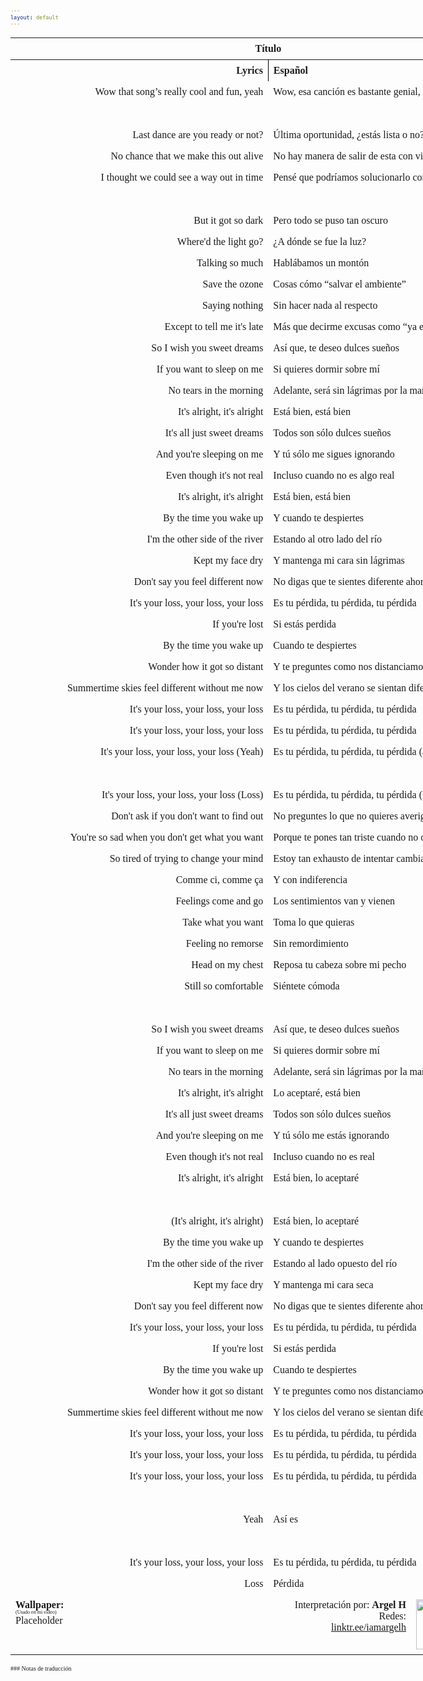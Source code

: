 ```yaml
---
layout: default
---
```

<!-- VARIABLES -->
<script>
    //
    //CANCION
    var cancion = "EDEN - Zzz";
    //
    //WALLPAPER
    var titulo = "ArtStation";
    var texto = "Job Menting";
    var wfuente = "https://www.artstation.com/artwork/PP1Er";
    //
    //PISTAS
    var vocals = "";
    var instrumental = "";
    //
    //VIDEO LOSSELESS
    var videoText = ""; 
    var videoLink = "";
    //
    //
    //
    //ARTISTA 1
    var artist = "EDEN";
    var tidal = "https://tidal.com/browse/artist/15718519?u";
    var spotify = "https://open.spotify.com/artist/1t20wYnTiAT0Bs7H1hv9Wt";
    var instagram = "https://www.instagram.com/iameden";
    var twitter = "https://twitter.com/iameden";
    var soundcloud = "";
    var website = "https://iameden.eu/";
    var facebook = "";
    var youtube = "https://www.youtube.com/channel/UC-ZsN5evqmSVo3_SJyQe9yA";
    var reddit  = "";
    var discord = "";
    //
    //ARTISTA 2
    var artist2 = "";
    var tidal2 = "";
    var spotify2 = "";
    var instagram2 = "";
    var twitter2 = "";
    var soundcloud2 = "";
    var website2 = "";
    var facebook2 = "";
    var youtube2 = "";
    var discord2 = "";
    //
    //ARTISTA 3
    var artist3 = "";
    var tidal3 = "";
    var spotify3 = "";
    var instagram3 = "";
    var twitter3 = "";
    var soundcloud3 = "";
    var website3 = "";
    var facebook3 = "";
    var youtube3 = "";
    var discord3 = "";
    //
</script>
<!-- ESTILOS -->
<head>
    <style>
        body {
            font-family: "Times New Roman", Times, serif;
            font-size: 62.5%;
            width: 100%;
        }
        table {
            border-collapse: collapse;
            font-size: 1rem;
            width: 120ch;
        }
        th,
        td {
            padding: 8px;
        }
        tr td:first-child {
            text-align: right;
        }
        tr td:nth-child(2) {
            text-align: left;
        }
        .titulo {
            text-align: center;
        }
        .ingles {
            text-align: right;
            width: 50%;
        }
        .espanol {
            text-align: left;
            width: 50%;
        }
        .borde-derecho {
            border-right: 1px solid black;
        }
        .mitad-tamano {
            font-size: 50%;
            display: block;
            margin-top: -2px;
            margin-bottom: 0px;
        }
        .top-align {
            vertical-align: top;
        }
        .align-left {
            text-align: left;
        }
        .mid-align {
            vertical-align: middle;
        }
        .tab {
            display: inline-block;
            margin-left: 1.5rem;
        }
    </style>
</head>
<!-- CUERPO CON LA TABLA -->

<body>
    <table>
        <tr>
            <th colspan="4" class="titulo">Título</th>
        </tr>
        <tr>
            <th colspan="2" class="ingles borde-derecho">Lyrics</th>
            <th colspan="2" class="espanol">Español</th>
        </tr>
        <!-- INICIAR AQUI LA LETRA <td colspan="2"> -->
        <tr><td colspan="2">Wow that song’s really cool and fun, yeah</td><td colspan="2">Wow, esa canción es bastante genial, sip</td></tr><tr><td colspan="2">⠀</td><td colspan="2">⠀</td></tr><tr><td colspan="2">Last dance are you ready or not?</td><td colspan="2">Última oportunidad, ¿estás lista o no?</td></tr><tr><td colspan="2">No chance that we make this out alive</td><td colspan="2">No hay manera de salir de esta con vida</td></tr><tr><td colspan="2">I thought we could see a way out in time</td><td colspan="2">Pensé que podríamos solucionarlo con el tiempo</td></tr><tr><td colspan="2">⠀</td><td colspan="2">⠀</td></tr><tr><td colspan="2">But it got so dark</td><td colspan="2">Pero todo se puso tan oscuro</td></tr><tr><td colspan="2">Where'd the light go?</td><td colspan="2">¿A dónde se fue la luz?</td></tr><tr><td colspan="2">Talking so much</td><td colspan="2">Hablábamos un montón</td></tr><tr><td colspan="2">Save the ozone</td><td colspan="2">Cosas cómo “salvar el ambiente”</td></tr><tr><td colspan="2">Saying nothing</td><td colspan="2">Sin hacer nada al respecto</td></tr><tr><td colspan="2">Except to tell me it's late</td><td colspan="2">Más que decirme excusas como “ya es tarde”</td></tr><tr><td colspan="2">So I wish you sweet dreams</td><td colspan="2">Así que, te deseo dulces sueños </td></tr><tr><td colspan="2">If you want to sleep on me</td><td colspan="2">Si quieres dormir sobre mí</td></tr><tr><td colspan="2">No tears in the morning</td><td colspan="2">Adelante, será sin lágrimas por la mañana</td></tr><tr><td colspan="2">It's alright, it's alright</td><td colspan="2">Está bien, está bien</td></tr><tr><td colspan="2">It's all just sweet dreams</td><td colspan="2">Todos son sólo dulces sueños</td></tr><tr><td colspan="2">And you're sleeping on me</td><td colspan="2">Y tú sólo me sigues ignorando</td></tr><tr><td colspan="2">Even though it's not real</td><td colspan="2">Incluso cuando no es algo real</td></tr><tr><td colspan="2">It's alright, it's alright</td><td colspan="2">Está bien, está bien</td></tr><tr><td colspan="2">By the time you wake up</td><td colspan="2">Y cuando te despiertes</td></tr><tr><td colspan="2">I'm the other side of the river</td><td colspan="2">Estando al otro lado del río</td></tr><tr><td colspan="2">Kept my face dry</td><td colspan="2">Y mantenga mi cara sin lágrimas</td></tr><tr><td colspan="2">Don't say you feel different now</td><td colspan="2">No digas que te sientes diferente ahora</td></tr><tr><td colspan="2">It's your loss, your loss, your loss</td><td colspan="2">Es tu pérdida, tu pérdida, tu pérdida</td></tr><tr><td colspan="2">If you'rе lost</td><td colspan="2">Si estás perdida</td></tr><tr><td colspan="2">By the time you wake up</td><td colspan="2">Cuando te despiertes</td></tr><tr><td colspan="2">Wondеr how it got so distant</td><td colspan="2">Y te preguntes como nos distanciamos</td></tr><tr><td colspan="2">Summertime skies feel different without me now</td><td colspan="2">Y los cielos del verano se sientan diferentes sin mí ahora</td></tr><tr><td colspan="2">It's your loss, your loss, your loss</td><td colspan="2">Es tu pérdida, tu pérdida, tu pérdida</td></tr><tr><td colspan="2">It's your loss, your loss, your loss</td><td colspan="2">Es tu pérdida, tu pérdida, tu pérdida</td></tr><tr><td colspan="2">It's your loss, your loss, your loss (Yeah)</td><td colspan="2">Es tu pérdida, tu pérdida, tu pérdida (así es)</td></tr><tr><td colspan="2">⠀</td><td colspan="2">⠀</td></tr><tr><td colspan="2">It's your loss, your loss, your loss (Loss)</td><td colspan="2">Es tu pérdida, tu pérdida, tu pérdida (Pérdida)</td></tr><tr><td colspan="2">Don't ask if you don't want to find out</td><td colspan="2">No preguntes lo que no quieres averiguar</td></tr><tr><td colspan="2">You're so sad when you don't get what you want</td><td colspan="2">Porque te pones tan triste cuando no obtienes lo que quieres</td></tr><tr><td colspan="2">So tired of trying to change your mind</td><td colspan="2">Estoy tan exhausto de intentar cambiar tu mente</td></tr><tr><td colspan="2">Comme ci, comme ça</td><td colspan="2">Y con indiferencia</td></tr><tr><td colspan="2">Feelings come and go</td><td colspan="2">Los sentimientos van y vienen</td></tr><tr><td colspan="2">Take what you want</td><td colspan="2">Toma lo que quieras</td></tr><tr><td colspan="2">Feeling no remorse</td><td colspan="2">Sin remordimiento</td></tr><tr><td colspan="2">Head on my chest</td><td colspan="2">Reposa tu cabeza sobre mi pecho</td></tr><tr><td colspan="2">Still so comfortable</td><td colspan="2">Siéntete cómoda</td></tr><tr><td colspan="2">⠀</td><td colspan="2">⠀</td></tr><tr><td colspan="2">So I wish you sweet dreams</td><td colspan="2">Así que, te deseo dulces sueños</td></tr><tr><td colspan="2">If you want to sleep on me</td><td colspan="2">Si quieres dormir sobre mí</td></tr><tr><td colspan="2">No tears in the morning</td><td colspan="2">Adelante, será sin lágrimas por la mañana</td></tr><tr><td colspan="2">It's alright, it's alright</td><td colspan="2">Lo aceptaré, está bien</td></tr><tr><td colspan="2">It's all just sweet dreams</td><td colspan="2">Todos son sólo dulces sueños</td></tr><tr><td colspan="2">And you're sleeping on me</td><td colspan="2">Y tú sólo me estás ignorando</td></tr><tr><td colspan="2">Even though it's not real</td><td colspan="2">Incluso cuando no es real</td></tr><tr><td colspan="2">It's alright, it's alright</td><td colspan="2">Está bien, lo aceptaré</td></tr><tr><td colspan="2">⠀</td><td colspan="2">⠀</td></tr><tr><td colspan="2">(It's alright, it's alright)</td><td colspan="2">Está bien, lo aceptaré</td></tr><tr><td colspan="2">By the time you wake up</td><td colspan="2">Y cuando te despiertes</td></tr><tr><td colspan="2">I'm the other side of the river</td><td colspan="2">Estando al lado  opuesto del río</td></tr><tr><td colspan="2">Kept my face dry</td><td colspan="2">Y mantenga mi cara seca</td></tr><tr><td colspan="2">Don't say you feel different now</td><td colspan="2">No digas que te sientes diferente ahora</td></tr><tr><td colspan="2">It's your loss, your loss, your loss</td><td colspan="2">Es tu pérdida, tu pérdida, tu pérdida</td></tr><tr><td colspan="2">If you'rе lost</td><td colspan="2">Si estás perdida</td></tr><tr><td colspan="2">By the time you wake up</td><td colspan="2">Cuando te despiertes</td></tr><tr><td colspan="2">Wondеr how it got so distant</td><td colspan="2">Y te preguntes como nos distanciamos</td></tr><tr><td colspan="2">Summertime skies feel different without me now</td><td colspan="2">Y los cielos del verano se sientan diferentes sin mí ahora</td></tr><tr><td colspan="2">It's your loss, your loss, your loss</td><td colspan="2">Es tu pérdida, tu pérdida, tu pérdida</td></tr><tr><td colspan="2">It's your loss, your loss, your loss</td><td colspan="2">Es tu pérdida, tu pérdida, tu pérdida</td></tr><tr><td colspan="2">It's your loss, your loss, your loss</td><td colspan="2">Es tu pérdida, tu pérdida, tu pérdida</td></tr><tr><td colspan="2">⠀</td><td colspan="2">⠀</td></tr><tr><td colspan="2">Yeah</td><td colspan="2">Así es</td></tr><tr><td colspan="2">⠀</td><td colspan="2">⠀</td></tr><tr><td colspan="2">It's your loss, your loss, your loss</td><td colspan="2">Es tu pérdida, tu pérdida, tu pérdida</td></tr><tr><td colspan="2">Loss</td><td colspan="2">Pérdida</td></tr>
        <!-- FINAL DE LA LETRA <td colspan="2"> -->
        <tr>
            <td class="top-align align-left" style="text-align: left;"><span id="spanWallpaper"><b>Wallpaper:</b><span class="mitad-tamano">(Usado
                        en mi
                        video)</span><span id="FuenteW1">Placeholder</span></span>
            </td>
            <td class="top-align" style="text-align: left;"><span id="UrlsArtista1"></span></td>
            <td class="top-align" style="text-align: right;">Interpretación por: <b>Argel H</b><br>Redes:<br><a
                    href="https://linktr.ee/iamargelh" target="_blank">linktr.ee/iamargelh</a></td>
            <td class="top-align align-left" width="140ch"><img src="https://i.imgur.com/RQLfOkU.gif" width="80ch"></td>
        </tr>
    </table>
    <!-- INFIERNO DE LOS SCIRPT -->
    <script>
        // Script 1
        var tituloc = document.querySelector(".titulo");
        tituloc.textContent = cancion;
        tituloc.style.textAlign = "center";
        document.title = "(ArgelH-Subs) " + cancion;
        var fuenteW1 = document.getElementById("FuenteW1");
        fuenteW1.innerHTML = titulo + ": ";
        var enlace = document.createElement("a");
        var link = document.querySelector("link[rel~='icon']");
        link = document.createElement("link");
        link.rel = "icon";
        document.head.appendChild(link);
        link.href = "https://i.imgur.com/yDkaBI1.png";
        if (wfuente) {
            enlace.href = wfuente;
            enlace.target = "_blank";
        }
        enlace.textContent = texto;
        enlace.style.fontStyle = "italic";
        fuenteW1.appendChild(enlace);
        if (vocals || instrumental) {
            var spanWallpaper = document.getElementById("spanWallpaper");
            spanWallpaper.appendChild(document.createElement("br"));
            var audiosSpan = document.createElement("span");
            audiosSpan.innerHTML = "<strong>Audios:</strong>";
            spanWallpaper.parentNode.insertBefore(audiosSpan, spanWallpaper.nextSibling);
            var extractedText = document.createElement("span");
            extractedText.textContent = "(Extraídos de la canción)";
            extractedText.style.fontSize = "50%";
            extractedText.style.display = "block";
            extractedText.style.marginTop = "-2px";
            extractedText.style.marginBottom = "0px";
            audiosSpan.appendChild(extractedText);
            if (vocals) {
                var vocalsLink = document.createElement("a");
                vocalsLink.href = vocals;
                vocalsLink.target = "_blank";
                vocalsLink.textContent = "Acapella";
                audiosSpan.appendChild(vocalsLink);
                audiosSpan.appendChild(document.createElement("br"));
            }
            if (instrumental) {
                var instrumentalLink = document.createElement("a");
                instrumentalLink.href = instrumental;
                instrumentalLink.target = "_blank";
                instrumentalLink.textContent = "Instrumental";
                audiosSpan.appendChild(instrumentalLink);
            }
        }
        // Script 2
        var celdaUrlsArtista1 = document.getElementById("UrlsArtista1");
        var artistName = document.createElement("strong");
        artistName.textContent = artist + ":";
        celdaUrlsArtista1.appendChild(artistName);
        celdaUrlsArtista1.appendChild(document.createElement("br")); // AÑADE UN SALTO DE LINEA DESPUES DEL ARTISTA
        if (tidal) {
            var enlaceTidal = document.createElement("a");
            enlaceTidal.href = tidal;
            enlaceTidal.target = "_blank";
            enlaceTidal.textContent = "Tidal";
            celdaUrlsArtista1.appendChild(enlaceTidal);
            celdaUrlsArtista1.appendChild(document.createElement("br"));
        }
        if (spotify) {
            var UrlsArtista1potify = document.createElement("a");
            UrlsArtista1potify.href = spotify;
            UrlsArtista1potify.target = "_blank";
            UrlsArtista1potify.textContent = "Spotify";
            celdaUrlsArtista1.appendChild(UrlsArtista1potify);
            celdaUrlsArtista1.appendChild(document.createElement("br"));
        }
        if (soundcloud) {
            var UrlsArtista1oundCloud = document.createElement("a");
            UrlsArtista1oundCloud.href = soundcloud;
            UrlsArtista1oundCloud.target = "_blank";
            UrlsArtista1oundCloud.textContent = "SoundCloud";
            celdaUrlsArtista1.appendChild(UrlsArtista1oundCloud);
            celdaUrlsArtista1.appendChild(document.createElement("br"));
        }
        if (youtube) {
            var enlaceYouTube = document.createElement("a");
            enlaceYouTube.href = youtube;
            enlaceYouTube.target = "_blank";
            enlaceYouTube.textContent = "YouTube";
            celdaUrlsArtista1.appendChild(enlaceYouTube);
            celdaUrlsArtista1.appendChild(document.createElement("br"));
        }
        if (website) {
            var enlaceWebsite = document.createElement("a");
            enlaceWebsite.href = website;
            enlaceWebsite.target = "_blank";
            enlaceWebsite.textContent = "Website";
            celdaUrlsArtista1.appendChild(enlaceWebsite);
            celdaUrlsArtista1.appendChild(document.createElement("br"));
        }
        if (discord) {
            var enlacereddit = document.createElement("a");
            enlacereddit.href = reddit;
            enlacereddit.target = "_blank";
            enlacereddit.textContent = "Reddit";
            celdaUrlsArtista1.appendChild(enlacereddit);
            celdaUrlsArtista1.appendChild(document.createElement("br"));
        }
        if (discord) {
            var enlacediscord = document.createElement("a");
            enlacediscord.href = discord;
            enlacediscord.target = "_blank";
            enlacediscord.textContent = "Discord";
            celdaUrlsArtista1.appendChild(enlacediscord);
            celdaUrlsArtista1.appendChild(document.createElement("br"));
        }
        if (instagram) {
            var enlaceInstagram = document.createElement("a");
            enlaceInstagram.href = instagram;
            enlaceInstagram.target = "_blank";
            enlaceInstagram.textContent = "Instagram";
            celdaUrlsArtista1.appendChild(enlaceInstagram);
            celdaUrlsArtista1.appendChild(document.createElement("br"));
        }
        if (facebook) {
            var enlaceFacebook = document.createElement("a");
            enlaceFacebook.href = facebook;
            enlaceFacebook.target = "_blank";
            enlaceFacebook.textContent = "Facebook";
            celdaUrlsArtista1.appendChild(enlaceFacebook);
            celdaUrlsArtista1.appendChild(document.createElement("br"));
        }
        if (twitter) {
            var enlacetwitter = document.createElement("a");
            enlacetwitter.href = twitter;
            enlacetwitter.target = "_blank";
            enlacetwitter.textContent = "Twitter";
            celdaUrlsArtista1.appendChild(enlacetwitter);
        }
        // Script 3
        if (artist2) {
            var celdaUrlsArtista1 = document.getElementById("UrlsArtista1");
            celdaUrlsArtista1.appendChild(document.createElement("br"));
            celdaUrlsArtista1.appendChild(document.createElement("br"));
            var celdaUrlsArtista2 = document.createElement("span");
            celdaUrlsArtista2.id = "UrlsArtista2";
            celdaUrlsArtista1.parentNode.insertBefore(celdaUrlsArtista2, celdaUrlsArtista1.nextSibling);
            var artistName2 = document.createElement("strong");
            artistName2.textContent = artist2 + ":";
            celdaUrlsArtista2.appendChild(artistName2);
            celdaUrlsArtista2.appendChild(document.createElement("br"));
            if (tidal2) {
                var enlaceTidal = document.createElement("a");
                enlaceTidal.href = tidal2;
                enlaceTidal.target = "_blank";
                enlaceTidal.textContent = "Tidal";
                celdaUrlsArtista2.appendChild(enlaceTidal);
                celdaUrlsArtista2.appendChild(document.createElement("br"));
            }
            if (spotify2) {
                var UrlsArtista1potify = document.createElement("a");
                UrlsArtista1potify.href = spotify2;
                UrlsArtista1potify.target = "_blank";
                UrlsArtista1potify.textContent = "Spotify";
                celdaUrlsArtista2.appendChild(UrlsArtista1potify);
                celdaUrlsArtista2.appendChild(document.createElement("br"));
            }
            if (soundcloud2) {
                var UrlsArtista1oundCloud = document.createElement("a");
                UrlsArtista1oundCloud.href = soundcloud2;
                UrlsArtista1oundCloud.target = "_blank";
                UrlsArtista1oundCloud.textContent = "SoundCloud";
                celdaUrlsArtista2.appendChild(UrlsArtista1oundCloud);
                celdaUrlsArtista2.appendChild(document.createElement("br"));
            }
            if (youtube2) {
                var enlaceYouTube = document.createElement("a");
                enlaceYouTube.href = youtube2;
                enlaceYouTube.target = "_blank";
                enlaceYouTube.textContent = "YouTube";
                celdaUrlsArtista2.appendChild(enlaceYouTube);
                celdaUrlsArtista2.appendChild(document.createElement("br"));
            }
            if (website2) {
                var enlaceWebsite = document.createElement("a");
                enlaceWebsite.href = website;
                enlaceWebsite.target = "_blank";
                enlaceWebsite.textContent = "Website";
                celdaUrlsArtista2.appendChild(enlaceWebsite);
                celdaUrlsArtista2.appendChild(document.createElement("br"));
            }
            if (discord2) {
                var enlacediscord = document.createElement("a");
                enlacediscord.href = discord2;
                enlacediscord.target = "_blank";
                enlacediscord.textContent = "Discord";
                celdaUrlsArtista2.appendChild(enlacediscord);
                celdaUrlsArtista2.appendChild(document.createElement("br"));
            }
            if (instagram) {
                var enlaceInstagram = document.createElement("a");
                enlaceInstagram.href = instagram;
                enlaceInstagram.target = "_blank";
                enlaceInstagram.textContent = "Instagram";
                celdaUrlsArtista2.appendChild(enlaceInstagram);
                celdaUrlsArtista2.appendChild(document.createElement("br"));
            }
            if (facebook2) {
                var enlaceFacebook = document.createElement("a");
                enlaceFacebook.href = facebook2;
                enlaceFacebook.target = "_blank";
                enlaceFacebook.textContent = "Facebook";
                celdaUrlsArtista2.appendChild(enlaceFacebook);
                celdaUrlsArtista2.appendChild(document.createElement("br"));
            }
            if (twitter2) {
                var enlacetwitter = document.createElement("a");
                enlacetwitter.href = twitter2;
                enlacetwitter.target = "_blank";
                enlacetwitter.textContent = "Twitter";
                celdaUrlsArtista2.appendChild(enlacetwitter);
            }
        }
        // Script 4
        if (artist3) {
            var celdaUrlsArtista2 = document.getElementById("UrlsArtista2");
            celdaUrlsArtista2.appendChild(document.createElement("br"));
            celdaUrlsArtista2.appendChild(document.createElement("br"));
            var celdaUrlsArtista3 = document.createElement("span");
            celdaUrlsArtista3.id = "UrlsArtista3";
            celdaUrlsArtista2.parentNode.insertBefore(celdaUrlsArtista3, celdaUrlsArtista2.nextSibling);
            var artistName3 = document.createElement("strong");
            artistName3.textContent = artist3 + ":";
            celdaUrlsArtista3.appendChild(artistName3);
            celdaUrlsArtista3.appendChild(document.createElement("br"));
            if (tidal3) {
                var enlaceTidal = document.createElement("a");
                enlaceTidal.href = tidal3;
                enlaceTidal.target = "_blank";
                enlaceTidal.textContent = "Tidal";
                celdaUrlsArtista3.appendChild(enlaceTidal);
                celdaUrlsArtista3.appendChild(document.createElement("br"));
            }
            if (spotify3) {
                var UrlsArtista1potify = document.createElement("a");
                UrlsArtista1potify.href = spotify3;
                UrlsArtista1potify.target = "_blank";
                UrlsArtista1potify.textContent = "Spotify";
                celdaUrlsArtista3.appendChild(UrlsArtista1potify);
                celdaUrlsArtista3.appendChild(document.createElement("br"));
            }
            if (soundcloud3) {
                var UrlsArtista1oundCloud = document.createElement("a");
                UrlsArtista1oundCloud.href = soundcloud;
                UrlsArtista1oundCloud.target = "_blank";
                UrlsArtista1oundCloud.textContent = "SoundCloud";
                celdaUrlsArtista3.appendChild(UrlsArtista1oundCloud);
                celdaUrlsArtista3.appendChild(document.createElement("br"));
            }
            if (youtube) {
                var enlaceYouTube = document.createElement("a");
                enlaceYouTube.href = youtube;
                enlaceYouTube.target = "_blank";
                enlaceYouTube.textContent = "YouTube";
                celdaUrlsArtista3.appendChild(enlaceYouTube);
                celdaUrlsArtista3.appendChild(document.createElement("br"));
            }
            if (website3) {
                var enlaceWebsite = document.createElement("a");
                enlaceWebsite.href = website3;
                enlaceWebsite.target = "_blank";
                enlaceWebsite.textContent = "Website";
                celdaUrlsArtista3.appendChild(enlaceWebsite);
                celdaUrlsArtista3.appendChild(document.createElement("br"));
            }
            if (discord3) {
                var enlacediscord = document.createElement("a");
                enlacediscord.href = discord3;
                enlacediscord.target = "_blank";
                enlacediscord.textContent = "Discord";
                celdaUrlsArtista3.appendChild(enlacediscord);
                celdaUrlsArtista3.appendChild(document.createElement("br"));
            }
            if (instagram3) {
                var enlaceInstagram = document.createElement("a");
                enlaceInstagram.href = instagram3;
                enlaceInstagram.target = "_blank";
                enlaceInstagram.textContent = "Instagram";
                celdaUrlsArtista3.appendChild(enlaceInstagram);
                celdaUrlsArtista3.appendChild(document.createElement("br"));
            }
            if (facebook3) {
                var enlaceFacebook = document.createElement("a");
                enlaceFacebook.href = facebook3;
                enlaceFacebook.target = "_blank";
                enlaceFacebook.textContent = "Facebook";
                celdaUrlsArtista3.appendChild(enlaceFacebook);
                celdaUrlsArtista3.appendChild(document.createElement("br"));
            }
            if (twitter3) {
                var enlacetwitter = document.createElement("a");
                enlacetwitter.href = twitter3;
                enlacetwitter.target = "_blank";
                enlacetwitter.textContent = "Twitter";
                celdaUrlsArtista3.appendChild(enlacetwitter);
            }
        }
        // Script 5
        if (videoLink) {
            var audiosSpan = document.querySelector("#spanWallpaper + span");
            if (!audiosSpan) {
                audiosSpan = document.querySelector("#spanWallpaper");
            }
            var br = document.createElement("br");
            audiosSpan.parentNode.insertBefore(br, audiosSpan.nextSibling);
            var videoSpan = document.createElement("span");
            videoSpan.innerHTML = "<strong>Video Con Mejor Calidad:</strong>";
            br.parentNode.insertBefore(videoSpan, br.nextSibling);
            videoSpan.appendChild(document.createElement("br"));
            var videoLinkElement = document.createElement("a");
            videoLinkElement.href = videoLink;
            videoLinkElement.target = "_blank";
            videoLinkElement.textContent = videoText;
            videoSpan.appendChild(videoLinkElement);
        }
    </script>
</body>
### Notas de traducción